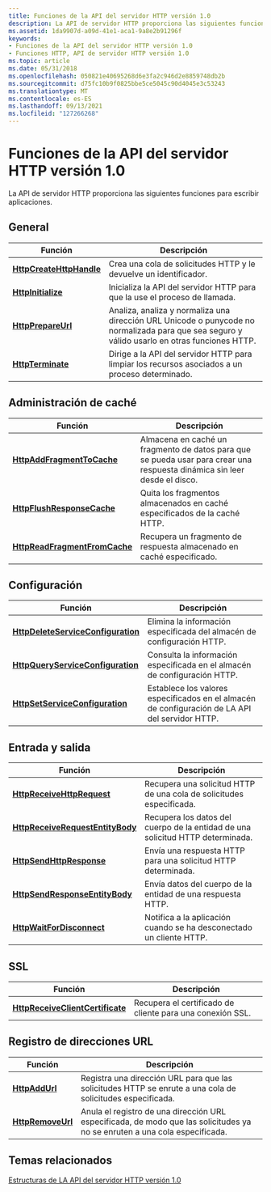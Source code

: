 ```yaml
---
title: Funciones de la API del servidor HTTP versión 1.0
description: La API de servidor HTTP proporciona las siguientes funciones para escribir aplicaciones.
ms.assetid: 1da9907d-a09d-41e1-aca1-9a8e2b91296f
keywords:
- Funciones de la API del servidor HTTP versión 1.0
- Funciones HTTP, API de servidor HTTP versión 1.0
ms.topic: article
ms.date: 05/31/2018
ms.openlocfilehash: 050821e40695268d6e3fa2c946d2e8859748db2b
ms.sourcegitcommit: d75fc10b9f0825bbe5ce5045c90d4045e3c53243
ms.translationtype: MT
ms.contentlocale: es-ES
ms.lasthandoff: 09/13/2021
ms.locfileid: "127266268"
---
```

# <a name="http-server-api-version-10-functions"></a>Funciones de la API del servidor HTTP versión 1.0

La API de servidor HTTP proporciona las siguientes funciones para escribir aplicaciones.

## <a name="general"></a>General



| Función                                             | Descripción                                                                                                                       |
|------------------------------------------------------|-----------------------------------------------------------------------------------------------------------------------------------|
| [**HttpCreateHttpHandle**](/windows/desktop/api/Http/nf-http-httpcreatehttphandle) | Crea una cola de solicitudes HTTP y le devuelve un identificador.                                                                         |
| [**HttpInitialize**](/windows/desktop/api/Http/nf-http-httpinitialize)             | Inicializa la API del servidor HTTP para que la use el proceso de llamada.                                                                   |
| [**HttpPrepareUrl**](/windows/desktop/api/Http/nf-http-httpprepareurl)             | Analiza, analiza y normaliza una dirección URL Unicode o punycode no normalizada para que sea seguro y válido usarlo en otras funciones HTTP. |
| [**HttpTerminate**](/windows/desktop/api/Http/nf-http-httpterminate)               | Dirige a la API del servidor HTTP para limpiar los recursos asociados a un proceso determinado.                                       |



 

## <a name="cache-management"></a>Administración de caché



| Función                                                       | Descripción                                                                                            |
|----------------------------------------------------------------|--------------------------------------------------------------------------------------------------------|
| [**HttpAddFragmentToCache**](/windows/desktop/api/Http/nf-http-httpaddfragmenttocache)       | Almacena en caché un fragmento de datos para que se pueda usar para crear una respuesta dinámica sin leer desde el disco. |
| [**HttpFlushResponseCache**](/windows/desktop/api/Http/nf-http-httpflushresponsecache)       | Quita los fragmentos almacenados en caché especificados de la caché HTTP.                                                |
| [**HttpReadFragmentFromCache**](/windows/desktop/api/Http/nf-http-httpreadfragmentfromcache) | Recupera un fragmento de respuesta almacenado en caché especificado.                                                        |



 

## <a name="configuration"></a>Configuración



| Función                                                                 | Descripción                                                       |
|--------------------------------------------------------------------------|-------------------------------------------------------------------|
| [**HttpDeleteServiceConfiguration**](/windows/desktop/api/Http/nf-http-httpdeleteserviceconfiguration) | Elimina la información especificada del almacén de configuración HTTP.  |
| [**HttpQueryServiceConfiguration**](/windows/desktop/api/Http/nf-http-httpqueryserviceconfiguration)   | Consulta la información especificada en el almacén de configuración HTTP.   |
| [**HttpSetServiceConfiguration**](/windows/desktop/api/Http/nf-http-httpsetserviceconfiguration)       | Establece los valores especificados en el almacén de configuración de LA API del servidor HTTP. |



 

## <a name="input-and-output"></a>Entrada y salida



| Función                                                             | Descripción                                                    |
|----------------------------------------------------------------------|----------------------------------------------------------------|
| [**HttpReceiveHttpRequest**](/windows/desktop/api/Http/nf-http-httpreceivehttprequest)             | Recupera una solicitud HTTP de una cola de solicitudes especificada.      |
| [**HttpReceiveRequestEntityBody**](/windows/desktop/api/Http/nf-http-httpreceiverequestentitybody) | Recupera los datos del cuerpo de la entidad de una solicitud HTTP determinada.       |
| [**HttpSendHttpResponse**](/windows/desktop/api/Http/nf-http-httpsendhttpresponse)                 | Envía una respuesta HTTP para una solicitud HTTP determinada.          |
| [**HttpSendResponseEntityBody**](/windows/desktop/api/Http/nf-http-httpsendresponseentitybody)     | Envía datos del cuerpo de la entidad de una respuesta HTTP.                    |
| [**HttpWaitForDisconnect**](/windows/desktop/api/Http/nf-http-httpwaitfordisconnect)               | Notifica a la aplicación cuando se ha desconectado un cliente HTTP. |



 

## <a name="ssl"></a>SSL



| Función                                                             | Descripción                                             |
|----------------------------------------------------------------------|---------------------------------------------------------|
| [**HttpReceiveClientCertificate**](/windows/desktop/api/Http/nf-http-httpreceiveclientcertificate) | Recupera el certificado de cliente para una conexión SSL. |



 

## <a name="url-registration"></a>Registro de direcciones URL



| Función                               | Descripción                                                                                     |
|----------------------------------------|-------------------------------------------------------------------------------------------------|
| [**HttpAddUrl**](/windows/desktop/api/Http/nf-http-httpaddurl)       | Registra una dirección URL para que las solicitudes HTTP se enrute a una cola de solicitudes especificada.           |
| [**HttpRemoveUrl**](/windows/desktop/api/Http/nf-http-httpremoveurl) | Anula el registro de una dirección URL especificada, de modo que las solicitudes ya no se enruten a una cola especificada. |



 

## <a name="related-topics"></a>Temas relacionados

<dl> <dt>

[Estructuras de LA API del servidor HTTP versión 1.0](http-server-api-version-1-0-structures.md)
</dt> </dl>

 

 




